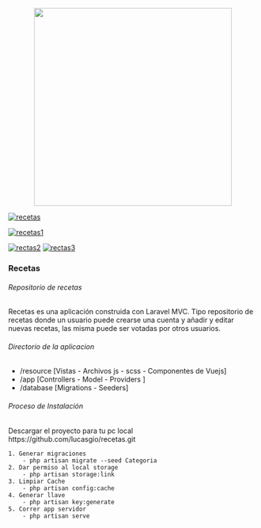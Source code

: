 <p align="center"><a href="https://laravel.com" target="_blank"><img src="https://raw.githubusercontent.com/laravel/art/master/logo-lockup/5%20SVG/2%20CMYK/1%20Full%20Color/laravel-logolockup-cmyk-red.svg" width="400"></a></p>

<a href="https://ibb.co/xgP9GhV"><img src="https://i.ibb.co/qgXq9Bb/recetas.png" alt="recetas" border="0"></a>

<a href="https://ibb.co/D4NsbRX"><img src="https://i.ibb.co/VVdrNqy/recetas1.png" alt="recetas1" border="0"></a>

<a href="https://ibb.co/jZJZ1Kz"><img src="https://i.ibb.co/wrcrxH7/rectas2.png" alt="rectas2" border="0"></a>
<a href="https://ibb.co/p4BTKmG"><img src="https://i.ibb.co/dkwvph1/rectas3.png" alt="rectas3" border="0"></a>

<h3>Recetas</h3>
<h6>Repositorio de recetas</h6>
<p>
  Recetas es una aplicación construida con Laravel MVC.
  Tipo repositorio de recetas donde un usuario puede crearse una cuenta y añadir y editar nuevas recetas, las misma puede ser votadas por otros usuarios.  
</p>

<h6>Directorio de la aplicacion</h6>
<ul>
    <li>/resource [Vistas - Archivos js - scss - Componentes de Vuejs]</li>
    <li>/app  [Controllers - Model - Providers ]</li>
    <li>/database [Migrations - Seeders]</li>
</ul>

<h6>Proceso de Instalación</h6>
<p>Descargar el proyecto para tu pc local https://github.com/lucasgio/recetas.git</p>




    1. Generar migraciones 
        - php artisan migrate --seed Categoria
    2. Dar permiso al local storage
   	    - php artisan storage:link 
    3. Limpiar Cache
        - php artisan config:cache
    4. Generar llave 
        - php artisan key:generate
    5. Correr app servidor
        - php artisan serve
